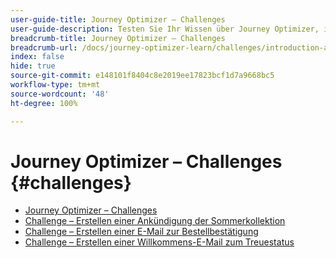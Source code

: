 ```yaml
---
user-guide-title: Journey Optimizer – Challenges
user-guide-description: Testen Sie Ihr Wissen über Journey Optimizer, indem Sie das Gelernte anwenden, um Anwendungsfälle in Echtzeit zu lösen.
breadcrumb-title: Journey Optimizer – Challenges
breadcrumb-url: /docs/journey-optimizer-learn/challenges/introduction-and-prerequisites.html
index: false
hide: true
source-git-commit: e148101f8404c8e2019ee17823bcf1d7a9668bc5
workflow-type: tm+mt
source-wordcount: '48'
ht-degree: 100%

---
```



# Journey Optimizer – Challenges {#challenges}

+ [Journey Optimizer – Challenges](/help/challenges/introduction-and-prerequisites.md)
+ [Challenge – Erstellen einer Ankündigung der Sommerkollektion](/help/challenges/summer-collection-announcement-challenge.md)
+ [Challenge – Erstellen einer E-Mail zur Bestellbestätigung](/help/challenges/order-confirmation-challenge.md)
+ [Challenge – Erstellen einer Willkommens-E-Mail zum Treuestatus](/help/challenges/loyalty-status-welcome-email-challenge.md)


